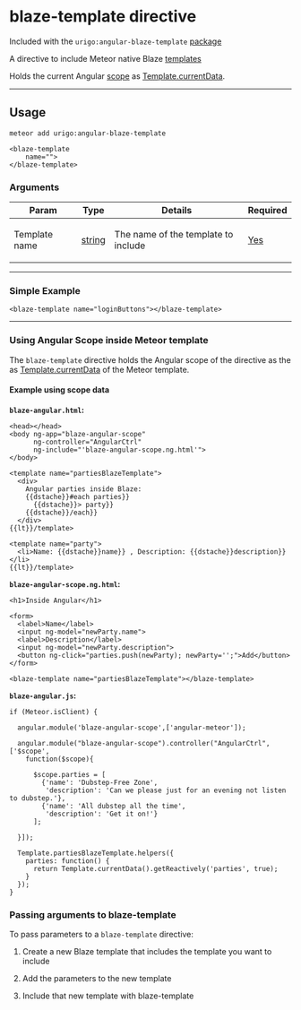 # blaze-template directive

Included with the `urigo:angular-blaze-template` [package](https://github.com/Urigo/angular-blaze-template)

A directive to include Meteor native Blaze [templates](http://docs.meteor.com/#/full/templates_api)

Holds the current Angular [scope](https://docs.angularjs.org/guide/scope) as [Template.currentData](http://docs.meteor.com/#/full/template_currentdata).

----

## Usage

    meteor add urigo:angular-blaze-template

    <blaze-template
        name="">
    </blaze-template>

### Arguments

<table class="variables-matrix input-arguments">
<thead>
<tr>
  <th>Param</th>
  <th>Type</th>
  <th>Details</th>
  <th>Required</th>
</tr>
</thead>
<tbody>
<tr>
  <td>Template name</td>
  <td><a href="" class="label type-hint type-hint-string">string</a></td>
  <td><p>The name of the template to include</p></td>
  <td><a href="" class="label type-hint type-hint-array">Yes</a></td>
</tr>
</tbody>
</table>

----

### Simple Example


    <blaze-template name="loginButtons"></blaze-template>

----

### Using Angular Scope inside Meteor template


The `blaze-template` directive holds the Angular scope of the directive as the
as [Template.currentData](http://docs.meteor.com/#/full/template_currentdata) of the Meteor template.


#### Example using scope data


__`blaze-angular.html`:__

    <head></head>
    <body ng-app="blaze-angular-scope"
          ng-controller="AngularCtrl"
          ng-include="'blaze-angular-scope.ng.html'">
    </body>

    <template name="partiesBlazeTemplate">
      <div>
        Angular parties inside Blaze:
        {{dstache}}#each parties}}
          {{dstache}}> party}}
        {{dstache}}/each}}
      </div>
    {{lt}}/template>

    <template name="party">
      <li>Name: {{dstache}}name}} , Description: {{dstache}}description}}</li>
    {{lt}}/template>

__`blaze-angular-scope.ng.html`:__

    <h1>Inside Angular</h1>

    <form>
      <label>Name</label>
      <input ng-model="newParty.name">
      <label>Description</label>
      <input ng-model="newParty.description">
      <button ng-click="parties.push(newParty); newParty='';">Add</button>
    </form>

    <blaze-template name="partiesBlazeTemplate"></blaze-template>

__`blaze-angular.js`:__

    if (Meteor.isClient) {

      angular.module('blaze-angular-scope',['angular-meteor']);

      angular.module("blaze-angular-scope").controller("AngularCtrl", ['$scope',
        function($scope){

          $scope.parties = [
            {'name': 'Dubstep-Free Zone',
             'description': 'Can we please just for an evening not listen to dubstep.'},
            {'name': 'All dubstep all the time',
             'description': 'Get it on!'}
          ];

      }]);

      Template.partiesBlazeTemplate.helpers({
        parties: function() {
          return Template.currentData().getReactively('parties', true);
        }
      });
    }



### Passing arguments to blaze-template

To pass parameters to a `blaze-template` directive:

1. Create a new Blaze template that includes the template you want to include
2. Add the parameters to the new template
3. Include that new template with blaze-template

      <blaze-template name="quickFormWithParameters"></blaze-template>
